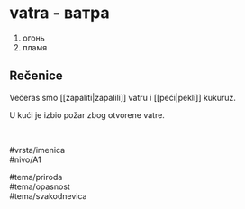 # vatra - ватра

1. огонь  
2. пламя  

## Rečenice

Večeras smo [[zapaliti|zapalili]] vatru i [[peći|pekli]] kukuruz.  

U kući je izbio požar zbog otvorene vatre.

<br>

#vrsta/imenica  
#nivo/A1  

#tema/priroda  
#tema/opasnost  
#tema/svakodnevica  
